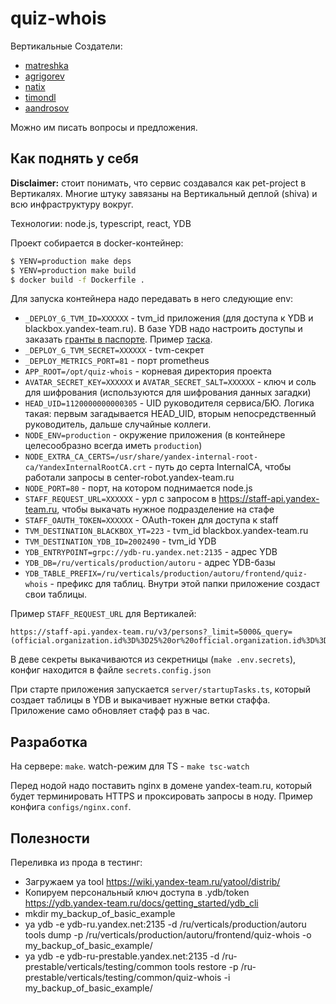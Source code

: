 # quiz-whois

Вертикальные Создатели:
* [matreshka](https://staff.yandex-team.ru/matreshka)
* [agrigorev](https://staff.yandex-team.ru/agrigorev)
* [natix](https://staff.yandex-team.ru/natix)
* [timondl](https://staff.yandex-team.ru/timondl)
* [aandrosov](https://staff.yandex-team.ru/aandrosov)

Можно им писать вопросы и предложения.

## Как поднять у себя

**Disclaimer:** стоит понимать, что сервис создавался как pet-project в Вертикалях.
Многие штуку завязаны на Вертикальный деплой (shiva) и всю инфраструктуру вокруг.

Технологии: node.js, typescript, react, YDB

Проект собирается в docker-контейнер:
```sh
$ YENV=production make deps
$ YENV=production make build
$ docker build -f Dockerfile . 
```

Для запуска контейнера надо передавать в него следующие env:
* `_DEPLOY_G_TVM_ID=XXXXXX` - tvm_id приложения (для доступа к YDB и blackbox.yandex-team.ru). В базе YDB надо настроить доступы и заказать [гранты в паспорте](https://forms.yandex-team.ru/surveys/4901/). Пример [таска](https://st.yandex-team.ru/PASSPORTGRANTS-7856).
* `_DEPLOY_G_TVM_SECRET=XXXXXX` - tvm-секрет
* `_DEPLOY_METRICS_PORT=81` - порт prometheus
* `APP_ROOT=/opt/quiz-whois` - корневая директория проекта
* `AVATAR_SECRET_KEY=XXXXXX` и `AVATAR_SECRET_SALT=XXXXXX` - ключ и соль для шифрования (используются для шифрования данных загадки)
* `HEAD_UID=1120000000000305` - UID руководителя сервиса/БЮ. Логика такая: первым загадывается HEAD_UID, вторым непосредственный руководитель, дальше случайные коллеги.
* `NODE_ENV=production` - окружение приложения (в контейнере целесообразно всегда иметь `production`)
* `NODE_EXTRA_CA_CERTS=/usr/share/yandex-internal-root-ca/YandexInternalRootCA.crt` - путь до серта InternalCA, чтобы работали запросы в center-robot.yandex-team.ru
* `NODE_PORT=80` - порт, на котором поднимается node.js
* `STAFF_REQUEST_URL=ХХХХХХ` - урл с запросом в https://staff-api.yandex-team.ru, чтобы выкачать нужное подразделение на стафе
* `STAFF_OAUTH_TOKEN=XXXXXX` - OAuth-токен для доступа к staff
* `TVM_DESTINATION_BLACKBOX_YT=223` - tvm_id blackbox.yandex-team.ru
* `TVM_DESTINATION_YDB_ID=2002490` - tvm_id YDB
* `YDB_ENTRYPOINT=grpc://ydb-ru.yandex.net:2135` - адрес YDB
* `YDB_DB=/ru/verticals/production/autoru` - адрес YDB-базы
* `YDB_TABLE_PREFIX=/ru/verticals/production/autoru/frontend/quiz-whois` - префикс для таблиц. Внутри этой папки приложение создаст свои таблицы.

Пример `STAFF_REQUEST_URL` для Вертикалей:
```
https://staff-api.yandex-team.ru/v3/persons?_limit=5000&_query=(official.organization.id%3D%3D25%20or%20official.organization.id%3D%3D30%20or%20department_group.url%20%3D%3D%20%22yandex_edu_personel_rec_second_five_0598%22)%20and%20department_group.ancestors.url%20!%3D%20%22outstaff%22&_fields=uid,login,name.first.ru,name.last.ru,official.position.ru,personal.gender,location.office.city.name.ru,official.is_dismissed,department_group.name,telegram_accounts,chief.uid
```

В деве секреты выкачиваются из секретницы (`make .env.secrets`), конфиг находится в файле `secrets.config.json`

При старте приложения запускается `server/startupTasks.ts`, который создает таблицы в YDB и выкачивает нужные ветки стаффа.
Приложение само обновляет стафф раз в час.

## Разработка

На сервере: `make`. watch-режим для TS - `make tsc-watch`

Перед нодой надо поставить nginx в домене yandex-team.ru, который будет терминировать HTTPS и проксировать запросы в ноду. Пример конфига `configs/nginx.conf`.

## Полезности

Переливка из прода в тестинг:
* Загружаем ya tool https://wiki.yandex-team.ru/yatool/distrib/
* Копируем персональный ключ доступа в .ydb/token https://ydb.yandex-team.ru/docs/getting_started/ydb_cli
* mkdir my_backup_of_basic_example
* ya ydb -e ydb-ru.yandex.net:2135 -d /ru/verticals/production/autoru tools dump -p /ru/verticals/production/autoru/frontend/quiz-whois -o my_backup_of_basic_example/
* ya ydb -e ydb-ru-prestable.yandex.net:2135 -d /ru-prestable/verticals/testing/common tools restore -p /ru-prestable/verticals/testing/common/quiz-whois -i my_backup_of_basic_example/ 
